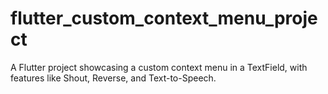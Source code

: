 # flutter_custom_context_menu_project
A Flutter project showcasing a custom context menu in a TextField, with features like Shout, Reverse, and Text-to-Speech.
